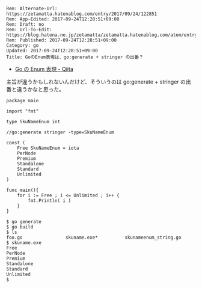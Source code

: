 ```header
Rem: Alternate-Url: https://zetamatta.hatenablog.com/entry/2017/09/24/122851
Rem: App-Edited: 2017-09-24T12:28:51+09:00
Rem: Draft: no
Rem: Url-To-Edit: https://blog.hatena.ne.jp/zetamatta/zetamatta.hatenablog.com/atom/entry/8599973812300948719
Rem: Published: 2017-09-24T12:28:51+09:00
Category: go
Updated: 2017-09-24T12:28:51+09:00
Title: GoのEnum表現は、go:generate + stringer の出番？
```
* [Go の Enum 表現 - Qiita](https://qiita.com/TsuyoshiUshio@github/items/05ad39fe088e1f5b5371)

主旨が違うかもしれないんだけど、そういうのは go:generate + stringer の出番と違うかなと思った。

```:go
package main

import "fmt"

type SkuNameEnum int

//go:generate stringer -type=SkuNameEnum

const (
	Free SkuNameEnum = iota
	PerNode
	Premium
	Standalone
	Standard
	Unlimited
)

func main(){
	for i := Free ; i <= Unlimited ; i++ {
		fmt.Println( i )
	}
}
```

```
$ go generate
$ go build
$ ls
foo.go                skuname.exe*          skunameenum_string.go
$ skuname.exe
Free
PerNode
Premium
Standalone
Standard
Unlimited
$
```
